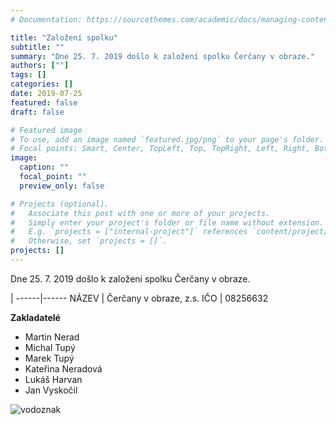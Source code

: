```yaml
---
# Documentation: https://sourcethemes.com/academic/docs/managing-content/

title: "Založení spolku"
subtitle: ""
summary: "Dne 25. 7. 2019 došlo k založení spolku Čerčany v obraze."
authors: [""]
tags: []
categories: []
date: 2019-07-25
featured: false
draft: false

# Featured image
# To use, add an image named `featured.jpg/png` to your page's folder.
# Focal points: Smart, Center, TopLeft, Top, TopRight, Left, Right, BottomLeft, Bottom, BottomRight.
image:
  caption: ""
  focal_point: ""
  preview_only: false

# Projects (optional).
#   Associate this post with one or more of your projects.
#   Simply enter your project's folder or file name without extension.
#   E.g. `projects = ["internal-project"]` references `content/project/deep-learning/index.md`.
#   Otherwise, set `projects = []`.
projects: []
---
```


Dne 25. 7. 2019 došlo k založení spolku Čerčany v obraze.

  | 
------|------
NÁZEV | Čerčany v obraze, z.s.
IČO | 08256632

**Zakladatelé**

* Martin Nerad
* Michal Tupý
* Marek Tupý
* Kateřina Neradová
* Lukáš Harvan
* Jan Vyskočil

![vodoznak](/img/Vodoznak.png "Vodoznak")
